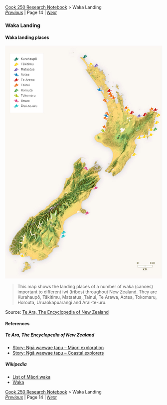 [Cook 250 Research Notebook](../) > Waka Landing  
*[Previous](../p13-new-zealand/)* | Page 14 | *[Next](../p15-first-encounters/)*
### Waka Landing

#### Waka landing places

![Waka landing places](pictures/100x148-WxHmm-waka-landing.jpg)

> This map shows the landing places of a number of waka (canoes)
> important to different iwi (tribes) throughout New Zealand.
> They are Kurahaupō, Tākitimu, Mataatua, Tainui, Te Arawa,
> Aotea, Tokomaru, Horouta, Uruaokapuarangi and Ārai-te-uru.

Source: [Te Ara, The Encyclopedia of New Zealand](https://teara.govt.nz/en/interactive/14130/waka-landing-places)  

#### References

##### Te Ara, The Encyclopedia of New Zealand

* [Story: Ngā waewae tapu – Māori exploration](https://teara.govt.nz/en/nga-waewae-tapu-maori-exploration/page-2)
* [Story: Ngā waewae tapu – Coastal explorers](https://teara.govt.nz/en/nga-waewae-tapu-maori-exploration/page-2)

##### Wikipedia

* [List of Māori waka](https://en.wikipedia.org/wiki/List_of_M%C4%81ori_waka)
* [Waka](https://en.wikipedia.org/wiki/Waka_(canoe))

[Cook 250 Research Notebook](../) > Waka Landing  
*[Previous](../p13-new-zealand/)* | Page 14 | *[Next](../p15-first-encounters/)*
